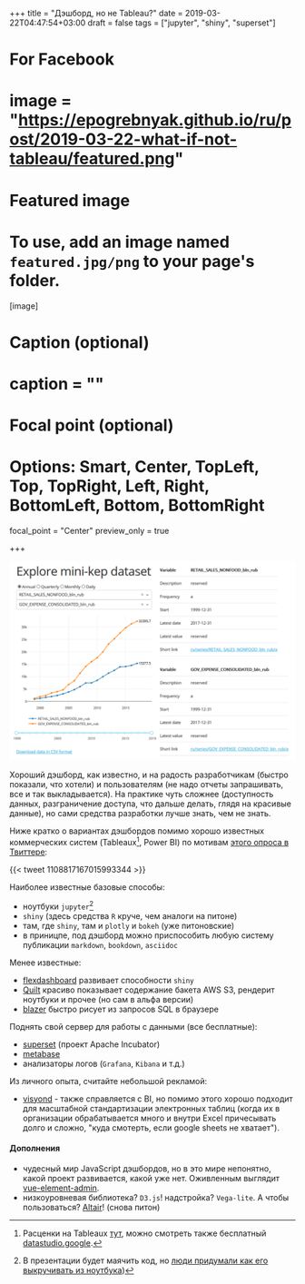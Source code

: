 +++
title = "Дэшборд, но не Tableau?"
date = 2019-03-22T04:47:54+03:00
draft = false
tags = ["jupyter", "shiny", "superset"]

# For Facebook
# image = "https://epogrebnyak.github.io/ru/post/2019-03-22-what-if-not-tableau/featured.png"

# Featured image
# To use, add an image named `featured.jpg/png` to your page's folder. 
[image]
  # Caption (optional)
#  caption = ""
  # Focal point (optional)
  # Options: Smart, Center, TopLeft, Top, TopRight, Left, Right, BottomLeft, Bottom, BottomRight
  focal_point = "Center"
  preview_only = true

+++

![](featured.png)

Хороший дэшборд, как известно, и на радость разработчикам (быстро показали, что хотели) и пользователям (не надо отчеты запрашивать, все и так выкладывается). На
практике чуть сложнее (доступность данных, разграничение доступа, что дальше делать, глядя на красивые данные), но сами средства разработки лучше знать, чем не знать. 

Ниже кратко о вариантах дэшбордов помимо хорошо известных коммерческих систем (Tableaux[^2], Power BI) по мотивам [этого опроса в Твиттере](https://twitter.com/beeonaposy/status/1108817167015993344):

{{< tweet 1108817167015993344 >}} 

[^2]: Расценки на Tableaux [тут](https://twitter.com/mim_djo/status/1108839870753955840), можно смотреть также бесплатный [datastudio.google]( https://datastudio.google.com/navigation/reporting). 

Наиболее известные базовые способы:

- ноутбуки `jupyter`[^3]
- `shiny` (здесь средства `R` круче, чем аналоги на питоне) 
- там, где `shiny`, там и `plotly` и `bokeh` (уже питоновские)
- в приницпе, под дэшборд можно приспособить любую систему 
  публикации `markdown`, `bookdown`, `asciidoc`

<!--
[^1]: Небольшая демонстрация - www-интерфейс к [базе данных временных рядов](http://macrodash.herokuapp.com/)
-->

[^3]: В презентации будет маячить код, но [люди придумали как его выкручивать из ноутбука](https://stackoverflow.com/questions/27934885/how-to-hide-code-from-cells-in-ipython-notebook-visualized-with-nbviewer/28073228#28073228))

Менее известные:

- [flexdashboard](https://rmarkdown.rstudio.com/flexdashboard/) развивает способности `shiny`
- [Quilt](https://alpha.quiltdata.com/b/quilt-example/tree/robnewman/us_county_smoking_vs_poverty) 
 красиво показывает содержание бакета AWS S3, рендерит ноутбуки и прочее (но сам в альфа версии)
- [blazer](https://github.com/ankane/blazer) быстро рисует из запросов SQL в браузере 

Поднять свой сервер для работы с данными (все бесплатные):

- [superset](https://github.com/apache/incubator-superset) (проект Apache Incubator)
- [metabase](https://www.metabase.com)
- анализаторы логов (`Grafana`, `Kibana` и т.д.)
  
Из личного опыта, считайте небольшой рекламой:

- [visyond](https://visyond.com) - также справляется с BI, но помимо этого хорошо подходит для масштабной стандартизации электронных таблиц (когда их в организации обрабатывается много и внутри Excel причесывать долго и сложно, "куда смотерть, если google sheets не хватает").



#### Дополнения

- чудесный мир JavaScript дэшбордов, но в это мире непонятно, какой проект развивается, какой уже нет. Оживленным выглядит [vue-element-admin](https://github.com/PanJiaChen/vue-element-admin).
- низкоуровневая библиотека? `D3.js`! надстройка? `Vega-lite`. А чтобы пользоваться? 
 [Altair](https://altair-viz.github.io/)! (снова питон) 
